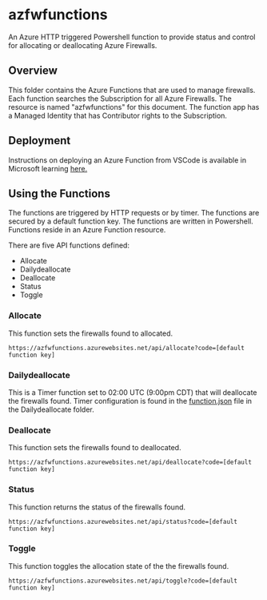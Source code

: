 # azfwfunctions

An Azure HTTP triggered Powershell function to provide status and control for allocating or deallocating Azure Firewalls.

## Overview

This folder contains the Azure Functions that are used to manage firewalls.  Each function searches the Subscription for all Azure Firewalls.  The resource is named "azfwfunctions" for this document.  The function app has a Managed Identity that has Contributor rights to the Subscription.  

## Deployment

Instructions on deploying an Azure Function from VSCode is available in Microsoft learning [here.](https://learn.microsoft.com/en-us/azure/azure-functions/functions-develop-vs-code?tabs=powershell)

## Using the Functions

The functions are triggered by HTTP requests or by timer.  The functions are secured by a default function key.  The functions are written in Powershell.
Functions reside in an Azure Function resource.  

There are five API functions defined:

- Allocate
- Dailydeallocate
- Deallocate
- Status
- Toggle

### Allocate

This function sets the firewalls found to allocated.

```text
https://azfwfunctions.azurewebsites.net/api/allocate?code=[default function key]
```

### Dailydeallocate

This is a Timer function set to 02:00 UTC (9:00pm CDT) that will deallocate the firewalls found.  Timer configuration is found in the [function.json](Dailydeallocate/function.json) file in the Dailydeallocate folder.

### Deallocate

This function sets the firewalls found to deallocated.

```text
https://azfwfunctions.azurewebsites.net/api/deallocate?code=[default function key]
```

### Status

This function returns the status of the firewalls found.

```text
https://azfwfunctions.azurewebsites.net/api/status?code=[default function key]
```

### Toggle

This function toggles the allocation state of the the firewalls found.

```text
https://azfwfunctions.azurewebsites.net/api/toggle?code=[default function key]
```
